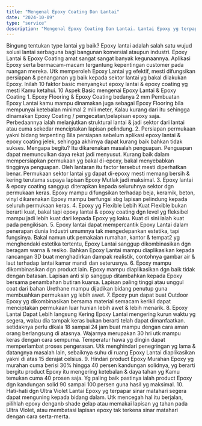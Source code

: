 ```yaml
---
title: "Mengenal Epoxy Coating Dan Lantai"
date: "2024-10-09"
type: "service"
description: "Mengenal Epoxy Coating Dan Lantai. Lantai Epoxy yg terpapar sinar matahari segera dapat menguning kepada bidang dalam. Utk mencegah hal itu berjalan, pilihla..."
---
```

Bingung tentukan type lantai yg baik? Epoxy lantai adalah salah satu wujud solusi lantai serbaguna bagi bangunan komersial ataupun industri. Epoxy Lantai & Epoxy Coating amat sangat sangat banyak kegunaannya. Aplikasi Epoxy serta bermacam-macam tergantung kepentingan customer pada ruangan mereka.
Utk memperoleh Epoxy Lantai yg efektif, mesti difungsikan persiapan & penanganan yg baik kepada sektor lantai yg bakal dilakukan Epoxy. Inilah 10 faktor basic menyangkut epoxy lantai & epoxy coating yg mesti Kamu ketahui. 10 Aspek Basic mengenai Epoxy Lantai & Epoxy Coating 1\. Epoxy Flooring & Epoxy Coating bedanya 2 mm
Pembuatan Epoxy Lantai kamu mampu dinamakan juga sebagai Epoxy Flooring bila mempunyai ketebalan minimal 2 mili meter, Kalau kurang dari itu sehingga dinamakan Epoxy Coating / pengecatan/pelapisan epoxy saja.
Perbedaannya ialah melanjutkan struktural lantai & jadi sektor dari lantai atau cuma sekedar menciptakan lapisan pelindung. 2\. Persiapan permukaan yakni bidang terpenting
Bila persiapan sebelum aplikasi epoxy lantai & epoxy coating jelek, sehingga akhirnya dapat kurang baik bahkan tidak sukses. Mengapa begitu? Itu dikarenakan masalah penguapan. Penguapan dapat memunculkan daya rekat jadi menyusut. Kurang baik dalam mempersiapkan permukaan yg bakal di-epoxy, bakal menyebabkan tingginya penguapan. Oleh lantaran itu factor tersebut mesti diperhatkan benar. Permukaan sektor lantai yg dapat di-epoxy mesti memang bersih & kering terutama supaya lapisan Epoxy Mutlak jadi maksimal. 3\. Epoxy lantai & epoxy coating sanggup diterapkan kepada seluruhnya sektor dgn permukaan keras.
Epoxy mampu difungsikan terhadap beja, keramik, beton, vinyl dikarenakan Epoxy mampu berfungsi sbg lapisan pelindung kepada seluruh permukaan keras. 4\. Epoxy yg Flexible Lebih Kuat
Flexible bukan berarti kuat, bakal tapi epoxy lantai & epoxy coating dgn level yg fleksibel mampu jadi lebih kuat dari kepada Epoxy yg kaku. Kuat di sini ialah kuat pada pengikisan. 5\. Epoxy lantai dapat mempercantik
Epoxy Lantai dalam penerapan dunia Industri umumnya tak mengedepankan estetika, tapi fungsinya. Bakal namun utk pemakaian rumahan, kantor & tempat2 yg menghendaki estetika tertentu, Epoxy Lantai sanggup dikombinasikan dgn beragam warna & resiko.
Bahkan Epoxy Lantai mampu diaplikasikan kepada rancangan 3D buat menghadirkan dampak realistik, contohnya gambar air & laut terhadap lantai kamar mandi dan seterusnya. 6\. Epoxy mampu dikombinasikan dgn product lain.
Epoxy mampu diaplikasikan dgn baik tidak dengan batasan. Lapisan anti slip sanggup ditambahkan kepada Epoxy bersama penambahan butiran kuarsa. Lapisan paling tinggi atau unggul coat dari bahan Urethane mampu dijadikan bidang penutup guna membuahkan permukaan yg lebih awet. 7\. Epoxy pun dapat buat Outdoor
Epoxy yg dikombinasikan bersama material semacam kerikil dapat menciptakan permukaan luar hunian lebih awet & lebih menarik. 8\. Epoxy Lantai Dapat Lebih langsung Kering
Epoxy Lantai mengering kurun waktu yg segera, walau dia tampak keras bukan berarti telah dapat dimanfaatkan. setidaknya perlu dikala 18 sampai 24 jam buat mampu dengan cara aman orang berlangsung di atasnya. Wajarnya merupakan 30 hri utk mampu keras dengan cara sempurna.
Temperatur hawa yg dingin dapat memperlambat proses pengerasan. Utk menghindari penegringan yg lama & datangnya masalah lain, sebaiknya suhu di ruang Epoxy Lantai diaplikasikan yakni di atas 15 derajat celsius. 9\. Hindari product Epoxy Murahan
Epoxy yg murahan cuma berisi 30% hingga 40 persen kandungan solidnya, yg berarti bergitu product Epoxy itu mengering ketebalan & daya tahan yg Kamu temukan cuma 40 prosen saja. Yg paling baik pastinya ialah product Epoxy dgn kandungan solid 90 sampai 100 persen guna hasil yg maksimal. 10\. Hati-hati dgn Ultra Violet
Lantai Epoxy yg terpapar sinar matahari segera dapat menguning kepada bidang dalam. Utk mencegah hal itu berjalan, pilihlah epoxy denganb shade gelap atau memakai lapisan yg tahan pada Ultra Violet, atau membatasi lapisan epoxy tak terkena sinar matahari dengan cara serta-merta.
